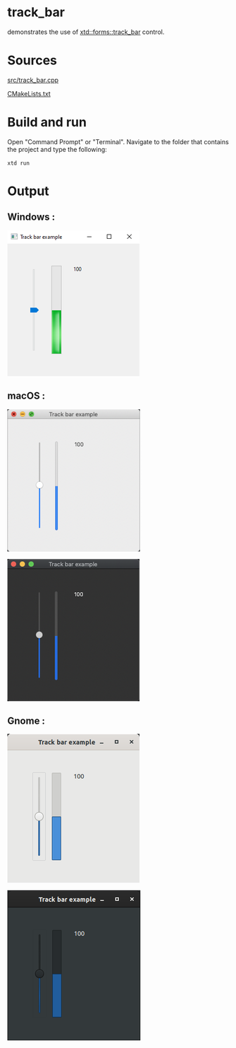 # track_bar

demonstrates the use of [xtd::forms::track_bar](../../../src/xtd_forms/include/xtd/forms/track_bar.hpp) control.

# Sources

[src/track_bar.cpp](src/track_bar.cpp)

[CMakeLists.txt](CMakeLists.txt)

# Build and run

Open "Command Prompt" or "Terminal". Navigate to the folder that contains the project and type the following:

```shell
xtd run
```

# Output

## Windows :

![Screenshot](../../../docs/pictures/examples/track_bar_w.png)

## macOS :

![Screenshot](../../../docs/pictures/examples/track_bar_m.png)

![Screenshot](../../../docs/pictures/examples/track_bar_md.png)

## Gnome :

![Screenshot](../../../docs/pictures/examples/track_bar_g.png)

![Screenshot](../../../docs/pictures/examples/track_bar_gd.png)
